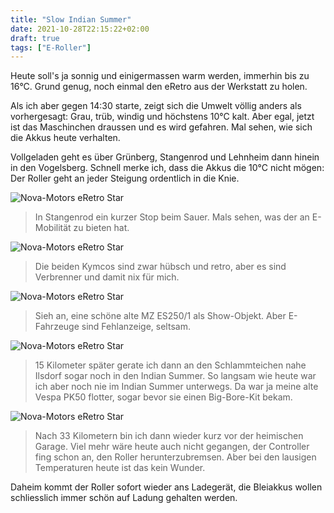 ```yaml
---
title: "Slow Indian Summer"
date: 2021-10-28T22:15:22+02:00
draft: true
tags: ["E-Roller"]
---
```


Heute soll's ja sonnig und einigermassen warm werden, immerhin bis zu 16°C. Grund genug, noch einmal den eRetro aus der Werkstatt zu holen.

Als ich aber gegen 14:30 starte, zeigt sich die Umwelt völlig anders als vorhergesagt: Grau, trüb, windig und höchstens 10°C kalt. Aber egal, jetzt ist das Maschinchen draussen und es wird gefahren. Mal sehen, wie sich die Akkus heute verhalten.

Vollgeladen geht es über Grünberg, Stangenrod und Lehnheim dann hinein in den Vogelsberg. Schnell merke ich, dass die Akkus die 10°C nicht mögen: Der Roller geht an jeder Steigung ordentlich in die Knie.

![Nova-Motors eRetro Star](../10-28-p01.jpg)
> In Stangenrod ein kurzer Stop beim Sauer. Mals sehen, was der an E-Mobilität zu bieten hat.

![Nova-Motors eRetro Star](../10-28-p02.jpg)
> Die beiden Kymcos sind zwar hübsch und retro, aber es sind Verbrenner und damit nix für mich.

![Nova-Motors eRetro Star](../10-28-p03.jpg)
> Sieh an, eine schöne alte MZ ES250/1 als Show-Objekt. Aber E-Fahrzeuge sind Fehlanzeige, seltsam.

![Nova-Motors eRetro Star](../10-28-p04.jpg)
> 15 Kilometer später gerate ich dann an den Schlammteichen nahe Ilsdorf sogar noch in den Indian Summer. So langsam wie heute war ich aber noch nie im Indian Summer unterwegs. Da war ja meine alte Vespa PK50 flotter, sogar bevor sie einen Big-Bore-Kit bekam.

![Nova-Motors eRetro Star](../10-28-p05.jpg)
> Nach 33 Kilometern bin ich dann wieder kurz vor der heimischen Garage. Viel mehr wäre heute auch nicht gegangen, der Controller fing schon an, den Roller herunterzubremsen. Aber bei den lausigen Temperaturen heute ist das kein Wunder.

Daheim kommt der Roller sofort wieder ans Ladegerät, die Bleiakkus wollen schliesslich immer schön auf Ladung gehalten werden.
